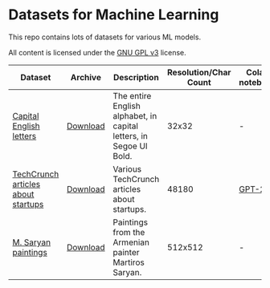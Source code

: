 # Datasets for Machine Learning
This repo contains lots of datasets for various ML models.

All content is licensed under the [GNU GPL v3](LICENSE) license.

| Dataset | Archive | Description | Resolution/Char Count | Colab notebook |
| ------- | ------- | ----------- | --------------------- | -------------- |
| [Capital English letters](Capital_English_alphabet) | [Download](Archives/Capital_English_alphabet.zip) | The entire English alphabet, in capital letters, in Segoe UI Bold. | 32x32 | - |
| [TechCrunch articles about startups](TechCrunch) | [Download](TechCrunch/techcrunch.txt) | Various TechCrunch articles about startups. | 48180 | [GPT-2](TechCrunch/TechCrunch_GPT_2.ipynb)
| [M. Saryan paintings](Saryan512) | [Download](Archives/Saryan512.zip) | Paintings from the Armenian painter Martiros Saryan. | 512x512 | - |

